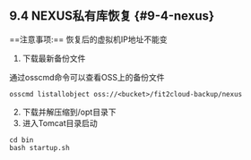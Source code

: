 ## **9.4 NEXUS私有库恢复** {#9-4-nexus}

==注意事项:== 恢复后的虚拟机IP地址不能变

1) 下载最新备份文件

通过osscmd命令可以查看OSS上的备份文件

```
osscmd listallobject oss://<bucket>/fit2cloud-backup/nexus
```

2) 下载并解压缩到/opt目录下
3) 进入Tomcat目录启动

```
cd bin
bash startup.sh
```